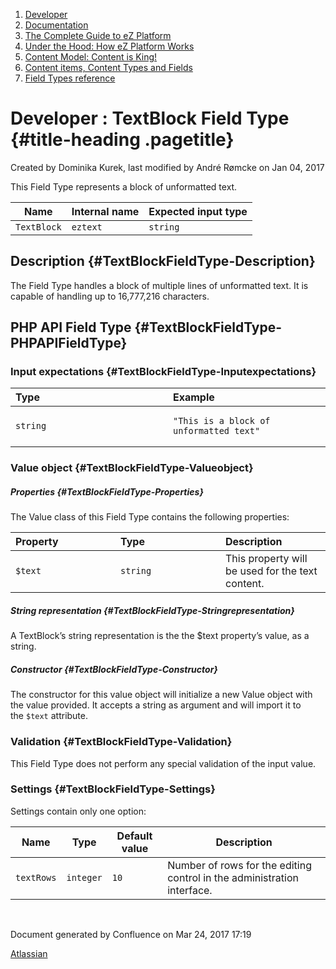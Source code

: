 1.  <span>[Developer](index.html)</span>
2.  <span>[Documentation](Documentation_31429504.html)</span>
3.  <span>[The Complete Guide to eZ
    Platform](The-Complete-Guide-to-eZ-Platform_31429526.html)</span>
4.  <span>[Under the Hood: How eZ Platform Works](31429659.html)</span>
5.  <span>[Content Model: Content is King!](31429709.html)</span>
6.  <span>[Content items, Content Types and
    Fields](31430275.html)</span>
7.  <span>[Field Types
    reference](Field-Types-reference_31430495.html)</span>

<span id="title-text"> Developer : TextBlock Field Type </span> {#title-heading .pagetitle}
===============================================================

Created by <span class="author"> Dominika Kurek</span>, last modified by
<span class="editor"> André Rømcke</span> on Jan 04, 2017

This Field Type represents a block of unformatted text.

| Name        | Internal name | Expected input type |
|-------------|---------------|---------------------|
| `TextBlock` | `eztext`      | `string`            |

Description {#TextBlockFieldType-Description}
-----------

The Field Type handles a block of multiple lines of unformatted text. It
is capable of handling up to 16,777,216 characters.

PHP API Field Type {#TextBlockFieldType-PHPAPIFieldType}
------------------

### Input expectations {#TextBlockFieldType-Inputexpectations}

<table>
<colgroup>
<col width="50%" />
<col width="50%" />
</colgroup>
<thead>
<tr class="header">
<th align="left"><div class="tablesorter-header-inner">
Type
</div></th>
<th align="left"><div class="tablesorter-header-inner">
Example
</div></th>
</tr>
</thead>
<tbody>
<tr class="odd">
<td align="left"><code>string</code></td>
<td align="left"><pre><code>&quot;This is a block of unformatted text&quot;</code></pre></td>
</tr>
</tbody>
</table>

### Value object {#TextBlockFieldType-Valueobject}

##### Properties {#TextBlockFieldType-Properties}

The Value class of this Field Type contains the following properties:

<table>
<colgroup>
<col width="33%" />
<col width="33%" />
<col width="33%" />
</colgroup>
<thead>
<tr class="header">
<th align="left"><div class="tablesorter-header-inner">
Property
</div></th>
<th align="left"><div class="tablesorter-header-inner">
Type
</div></th>
<th align="left"><div class="tablesorter-header-inner">
Description
</div></th>
</tr>
</thead>
<tbody>
<tr class="odd">
<td align="left"><code>$text</code></td>
<td align="left"><code>string</code></td>
<td align="left">This property will be used for the text content.</td>
</tr>
</tbody>
</table>

##### String representation {#TextBlockFieldType-Stringrepresentation}

A TextBlock’s string representation is the the $text property’s value,
as a string.

##### Constructor {#TextBlockFieldType-Constructor}

The constructor for this value object will initialize a new Value object
with the value provided. It accepts a string as argument and will import
it to the `$text` attribute.

### <span>Validation</span> {#TextBlockFieldType-Validation}

<span>This Field Type does not perform any special validation of the
input value.</span>

### <span>Settings</span> {#TextBlockFieldType-Settings}

Settings contain only one option:

| Name       | Type      | Default value | Description                                                             |
|------------|-----------|---------------|-------------------------------------------------------------------------|
| `textRows` | `integer` | `10`          | Number of rows for the editing control in the administration interface. |

 

Document generated by Confluence on Mar 24, 2017 17:19

[Atlassian](http://www.atlassian.com/)


